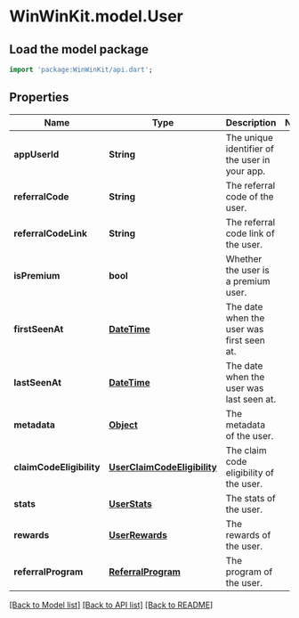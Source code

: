# WinWinKit.model.User

## Load the model package
```dart
import 'package:WinWinKit/api.dart';
```

## Properties
Name | Type | Description | Notes
------------ | ------------- | ------------- | -------------
**appUserId** | **String** | The unique identifier of the user in your app. | 
**referralCode** | **String** | The referral code of the user. | 
**referralCodeLink** | **String** | The referral code link of the user. | 
**isPremium** | **bool** | Whether the user is a premium user. | 
**firstSeenAt** | [**DateTime**](DateTime.md) | The date when the user was first seen at. | 
**lastSeenAt** | [**DateTime**](DateTime.md) | The date when the user was last seen at. | 
**metadata** | [**Object**](.md) | The metadata of the user. | 
**claimCodeEligibility** | [**UserClaimCodeEligibility**](UserClaimCodeEligibility.md) | The claim code eligibility of the user. | 
**stats** | [**UserStats**](UserStats.md) | The stats of the user. | 
**rewards** | [**UserRewards**](UserRewards.md) | The rewards of the user. | 
**referralProgram** | [**ReferralProgram**](ReferralProgram.md) | The program of the user. | 

[[Back to Model list]](../README.md#documentation-for-models) [[Back to API list]](../README.md#documentation-for-api-endpoints) [[Back to README]](../README.md)


